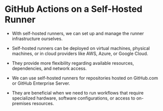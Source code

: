 # GitHub Actions on a Self-Hosted Runner

- With self-hosted runners, we can set up and manage the runner infrastructure ourselves.

- Self-hosted runners can be deployed on virtual machines, physical machines, or in cloud providers like AWS, Azure, or Google Cloud.

- They provide more flexibility regarding available resources, dependencies, and network access.

- We can use self-hosted runners for repositories hosted on GitHub.com or GitHub Enterprise Server.

- They are beneficial when we need to run workflows that require specialized hardware, software configurations, or access to on-premises resources.


